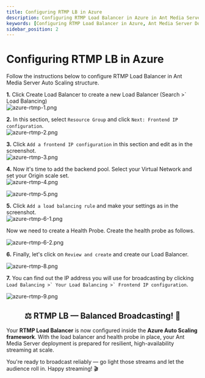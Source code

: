 ```yaml
---
title: Configuring RTMP LB in Azure 
description: Configuring RTMP Load Balancer in Azure in Ant Media Server Auto Scaling structure.
keywords: [Configuring RTMP Load Balancer in Azure, Ant Media Server Documentation, Ant Media Server Tutorials]
sidebar_position: 2
---
```


# Configuring RTMP LB in Azure

Follow the instructions below to configure RTMP Load Balancer in Ant Media Server Auto Scaling structure.

**1.** Click Create Load Balancer to create a new Load Balancer (Search >` Load Balancing)  
![azure-rtmp-1.png](@site/static/img/azure-rtmp-1.png)

**2.** In this section, select ```Resource Group``` and click ```Next: Frontend IP configuration```.  
![azure-rtmp-2.png](@site/static/img/azure-rtmp-2.png)

**3.** Click ```Add a frontend IP configuration``` in this section and edit as in the screenshot.  
![azure-rtmp-3.png](@site/static/img/azure-rtmp-3.png)

**4.** Now it's time to add the backend pool. Select your Virtual Network and set your Origin scale set.  
![azure-rtmp-4.png](@site/static/img/azure-rtmp-4.png)

![azure-rtmp-5.png](@site/static/img/azure-rtmp-5.png)

**5.** Click ```Add a load balancing rule``` and make your settings as in the screenshot.  
![azure-rtmp-6-1.png](@site/static/img/azure-rtmp-6-1.png)

Now we need to create a Health Probe. Create the health probe as follows.

![azure-rtmp-6-2.png](@site/static/img/azure-rtmp-6-2.png)

**6.** Finally, let's click on ```Review and create``` and create our Load Balancer.

![azure-rtmp-8.png](@site/static/img/azure-rtmp-8.png)

**7.** You can find out the IP address you will use for broadcasting by clicking ```Load Balancing >` Your Load Balancing >` Frontend IP configuration```.

![azure-rtmp-9.png](@site/static/img/azure-rtmp-9.png)


<div align="center">
  <h2> ⚖️ RTMP LB — Balanced Broadcasting! 🎉 </h2>
</div>

Your **RTMP Load Balancer** is now configured inside the **Azure Auto Scaling framework**. With the load balancer and health probe in place, your Ant Media Server deployment is prepared for resilient, high-availability streaming at scale.

You're ready to broadcast reliably — go light those streams and let the audience roll in. Happy streaming! 🎬
